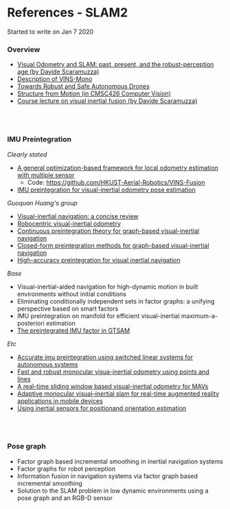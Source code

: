 # References - SLAM2

Started to write on Jan 7 2020
<br/>
### Overview
- [Visual Odometry and SLAM: past, present, and the robust-perception age (by Davide Scaramuzza)](https://www.rsj.or.jp/databox/international/iros16tutorial_2.pdf)
- [Description of VINS-Mono](https://alexanderhmw.blog/2018/04/24/vins-mono-a-robust-and-versatile-monocular-visual-inertial-state-estimator-3/)
- [Towards Robust and Safe Autonomous Drones](https://www.slideshare.net/SERENEWorkshop/towards-robust-and-safe-autonomous-drones)
- [Structure from Motion (in CMSC426 Computer Vision)](https://cmsc426.github.io/gtsam/)
- [Course lecture on visual inertial fusion (by Davide Scaramuzza)](http://rpg.ifi.uzh.ch/docs/teaching/2019/13_visual_inertial_fusion.pdf)
<br/>
<br/>


### IMU Preintegration
*Clearly stated*
- [A general optimization-based framework for local odometry estimation with multiple sensor](https://arxiv.org/abs/1901.03638)
  - Code: https://github.com/HKUST-Aerial-Robotics/VINS-Fusion
  <!-- Clearly, stating that 'Within two time instants, t-1 and t, the preintegration produces relative position, velocity and rotation'. -->
- [IMU preintegration for visual-inertial odometry pose estimation](https://www.semanticscholar.org/paper/IMU-Preintegration-for-Visual-Inertial-Odometry-Liu-Su/23845719d3325763b886ffdba7ac2bdeb2790483)
  
*Guoquan Huang's group*
- [Visual-inertial navigation: a concise review](https://arxiv.org/pdf/1906.02650.pdf)
- [Robocentric visual-inertial odometry](https://arxiv.org/pdf/1805.04031.pdf)
- [Continuous preintegration theory for graph-based visual-inertial navigation](https://arxiv.org/pdf/1805.02774.pdf)
- [Closed-form preintegration methods for graph-based visual-inertial navigation](https://arxiv.org/pdf/1805.02774.pdf)
- [High-accuracy preintegration for visual inertial navigation](http://udel.edu/~ghuang/papers/tr_hapi.pdf)

*Base*
- Visual-inertial-aided navigation for high-dynamic motion in built environments without initial conditions
- Eliminating conditionally independent sets in factor graphs: a unifying perspective based on smart factors
- IMU preintegration on manifold for efficient visual-inertial maximum-a-posteriori estimation
- [The preintegrated IMU factor in GTSAM](https://gtsam.org/notes/IMU-Factor.html)

*Etc*
- [Accurate imu preintegration using switched linear systems for autonomous systems](https://arxiv.org/pdf/1907.08434.pdf)
- [Fast and robust monocular visua-inertial odometry using points and lines](https://www.researchgate.net/publication/336693512_Fast_and_Robust_Monocular_Visua-Inertial_Odometry_Using_Points_and_Lines)
- [A real-time sliding window based visual-inertial odometry for MAVs](https://ieeexplore.ieee.org/document/8931626)
- [Adaptive monocular visual–inertial slam for real-time augmented reality applications in mobile devices](https://www.mdpi.com/1424-8220/17/11/2567)
- [Using inertial sensors for positionand orientation estimation](https://arxiv.org/pdf/1704.06053.pdf)
<br/>
<br/>


### Pose graph
- Factor graph based incremental smoothing in inertial navigation systems
- Factor graphs for robot perception
- Information fusion in navigation systems via factor graph based incremental smoothing
- Solution to the SLAM problem in low dynamic environments using a pose graph and an RGB-D sensor




